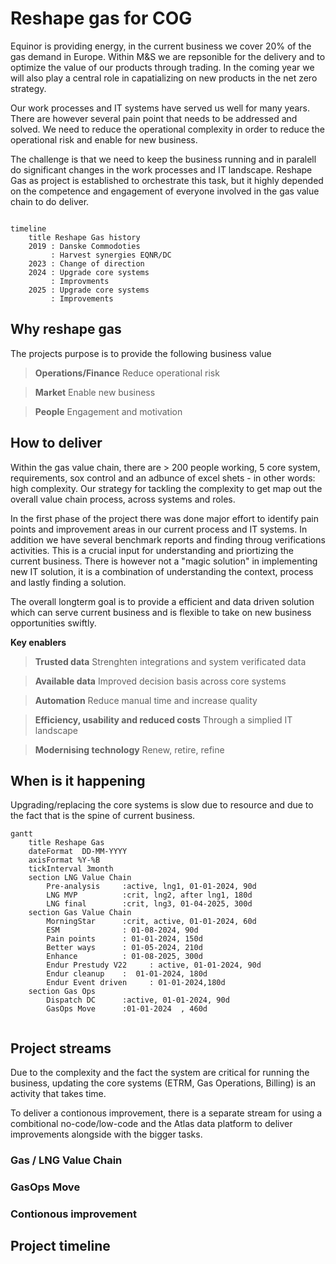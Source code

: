 # Reshape gas for COG

Equinor is providing energy, in the current business we cover 20% of the gas demand in Europe. Within M&S we are repsonible for the delivery and to optimize the value of our products through trading. In the coming year we will also play a central role in capatializing on new products in the net zero strategy.

Our work processes and IT systems have served us well for many years. There are however several pain point that needs to be addressed and solved. We need to reduce the operational complexity in order to reduce the operational risk and enable for new business.

The challenge is that we need to keep the business running and in paralell do significant changes in the work processes and IT landscape. Reshape Gas as project is established to orchestrate this task, but it highly depended on the competence and engagement of everyone involved in the gas value chain to do deliver.

``` mermaid

timeline
    title Reshape Gas history
    2019 : Danske Commodoties
         : Harvest synergies EQNR/DC
    2023 : Change of direction
    2024 : Upgrade core systems
         : Improvments
    2025 : Upgrade core systems
         : Improvements

```

## Why reshape gas
The projects purpose is to provide the following business value

> **Operations/Finance** Reduce operational risk

> **Market** Enable new business

> **People** Engagement and motivation


## How to deliver
Within the gas value chain, there are > 200 people working, 5 core system, requirements, sox control and an adbunce of excel shets - in other words: high complexity. Our strategy for tackling the complexity to get map out the overall value chain process, across systems and roles.

In the first phase of the project there was done major effort to identify pain points and improvement areas in our current process and IT systems. In addition we have several benchmark reports and finding throug verifications activities.
This is a crucial input for understanding and priortizing the current business. There is however not a "magic solution" in implementing new IT solution, it is a combination of understanding the context, process and lastly finding a solution.

The overall longterm goal is to provide a efficient and data driven solution which can serve current business and is flexible to take on new business opportunities swiftly.

**Key enablers**

> **Trusted data** Strenghten integrations and system verificated data 

> **Available data** Improved decision basis across core systems

> **Automation** Reduce manual time and increase quality

> **Efficiency, usability and reduced costs** Through a simplied IT landscape

> **Modernising technology** Renew, retire, refine



## When is it happening
Upgrading/replacing the core systems is slow due to resource and due to the fact that is the spine of current business. 


``` mermaid
gantt
    title Reshape Gas
    dateFormat  DD-MM-YYYY
    axisFormat %Y-%B
    tickInterval 3month
    section LNG Value Chain
        Pre-analysis     :active, lng1, 01-01-2024, 90d
        LNG MVP          :crit, lng2, after lng1, 180d
        LNG final        :crit, lng3, 01-04-2025, 300d
    section Gas Value Chain
        MorningStar      :crit, active, 01-01-2024, 60d
        ESM              : 01-08-2024, 90d
        Pain points      : 01-01-2024, 150d
        Better ways      : 01-05-2024, 210d
        Enhance          : 01-08-2025, 300d
        Endur Prestudy V22     : active, 01-01-2024, 90d
        Endur cleanup    :  01-01-2024, 180d
        Endur Event driven     : 01-01-2024,180d
    section Gas Ops
        Dispatch DC      :active, 01-01-2024, 90d
        GasOps Move      :01-01-2024  , 460d
        
```

## Project streams

Due to the complexity and the fact the system are critical for running the business, updating the core systems (ETRM, Gas Operations, Billing) is an activity that takes time.

To deliver a contionous improvement, there is a separate stream for using a combitional no-code/low-code and the Atlas data platform to deliver improvements alongside with the bigger tasks.


### Gas / LNG Value Chain

### GasOps Move

### Contionous improvement

## Project timeline

